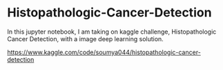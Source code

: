 # Histopathologic-Cancer-Detection
In this jupyter notebook, I am taking on kaggle challenge, Histopathologic Cancer Detection, with a image deep learning solution.

https://www.kaggle.com/code/soumya044/histopathologic-cancer-detection

